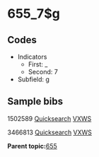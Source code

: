 # 655\_7$g

## Codes

-   Indicators
    -   First: \_
    -   Second: 7
-   Subfield: g

## Sample bibs

1502589 [Quicksearch](https://search.library.yale.edu/catalog/1502589) [VXWS](http://prodorbis.library.yale.edu:7014/vxws/GetHoldingsService?bibId=1502589)

3466813 [Quicksearch](https://search.library.yale.edu/catalog/3466813) [VXWS](http://prodorbis.library.yale.edu:7014/vxws/GetHoldingsService?bibId=3466813)

**Parent topic:**[655](../../tags/655/655.md)

